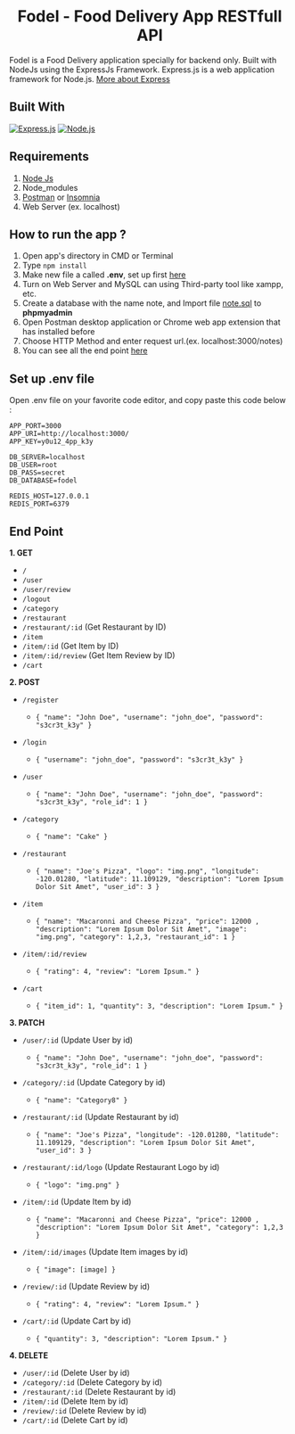 <h1 align="center">Fodel - Food Delivery App RESTfull API</h1>



Fodel is a Food Delivery application specially for backend only. Built with NodeJs using the ExpressJs Framework.
Express.js is a web application framework for Node.js. [More about Express](https://en.wikipedia.org/wiki/Express.js)
## Built With
[![Express.js](https://img.shields.io/badge/Express.js-4.x-orange.svg?style=rounded-square)](https://expressjs.com/en/starter/installing.html)
[![Node.js](https://img.shields.io/badge/Node.js-v.12.14-green.svg?style=rounded-square)](https://nodejs.org/)

## Requirements
1. <a href="https://nodejs.org/en/download/">Node Js</a>
2. Node_modules
3. <a href="https://www.getpostman.com/">Postman</a> or <a href="https://insomnia.rest/">Insomnia</a>
4. Web Server (ex. localhost)

## How to run the app ?
1. Open app's directory in CMD or Terminal
2. Type `npm install`
3. Make new file a called **.env**, set up first [here](#set-up-env-file)
4. Turn on Web Server and MySQL can using Third-party tool like xampp, etc.
5. Create a database with the name note, and Import file [note.sql](note.sql) to **phpmyadmin**
6. Open Postman desktop application or Chrome web app extension that has installed before
7. Choose HTTP Method and enter request url.(ex. localhost:3000/notes)
8. You can see all the end point [here](#end-point)

## Set up .env file
Open .env file on your favorite code editor, and copy paste this code below :
```
APP_PORT=3000
APP_URI=http://localhost:3000/
APP_KEY=y0u12_4pp_k3y

DB_SERVER=localhost
DB_USER=root
DB_PASS=secret
DB_DATABASE=fodel

REDIS_HOST=127.0.0.1
REDIS_PORT=6379
```

## End Point
**1. GET**
* `/`
* `/user`
* `/user/review`
* `/logout`
* `/category`
* `/restaurant`
* `/restaurant/:id` (Get Restaurant by ID)
* `/item`
* `/item/:id` (Get Item by ID)
* `/item/:id/review` (Get Item Review by ID)
* `/cart`


**2. POST**
* `/register`
    * ``` { "name": "John Doe", "username": "john_doe", "password": "s3cr3t_k3y" } ```

* `/login`
    * ``` { "username": "john_doe", "password": "s3cr3t_k3y" } ```

* `/user`
    * ``` { "name": "John Doe", "username": "john_doe", "password": "s3cr3t_k3y", "role_id": 1 } ```

* `/category`
    * ``` { "name": "Cake" } ```

* `/restaurant`
    * ``` { "name": "Joe's Pizza", "logo": "img.png", "longitude": -120.01280, "latitude": 11.109129, "description": "Lorem Ipsum Dolor Sit Amet", "user_id": 3 } ```

* `/item`
    * ``` { "name": "Macaronni and Cheese Pizza", "price": 12000 , "description": "Lorem Ipsum Dolor Sit Amet", "image": "img.png", "category": 1,2,3, "restaurant_id": 1 } ```

* `/item/:id/review`
    * ``` { "rating": 4, "review": "Lorem Ipsum." } ```

* `/cart`
    * ``` { "item_id": 1, "quantity": 3, "description": "Lorem Ipsum." } ```

**3. PATCH**
* `/user/:id` (Update User by id)
   * ``` { "name": "John Doe", "username": "john_doe", "password": "s3cr3t_k3y", "role_id": 1 } ```

* `/category/:id` (Update Category by id)
   * ``` { "name": "Category8" } ```

* `/restaurant/:id` (Update Restaurant by id)
   * ``` { "name": "Joe's Pizza", "longitude": -120.01280, "latitude": 11.109129, "description": "Lorem Ipsum Dolor Sit Amet", "user_id": 3 } ```

* `/restaurant/:id/logo` (Update Restaurant Logo by id)
   * ``` { "logo": "img.png" } ```

* `/item/:id` (Update Item by id)
   * ``` { "name": "Macaronni and Cheese Pizza", "price": 12000 , "description": "Lorem Ipsum Dolor Sit Amet", "category": 1,2,3 } ```

* `/item/:id/images` (Update Item images by id)
   * ``` { "image": [image] } ```

* `/review/:id` (Update Review by id)
   * ``` { "rating": 4, "review": "Lorem Ipsum." } ```

* `/cart/:id` (Update Cart by id)
   * ``` { "quantity": 3, "description": "Lorem Ipsum." } ```

**4. DELETE**
* `/user/:id` (Delete User by id)
* `/category/:id` (Delete Category by id)
* `/restaurant/:id` (Delete Restaurant by id)
* `/item/:id` (Delete Item by id)
* `/review/:id` (Delete Review by id)
* `/cart/:id` (Delete Cart by id)
